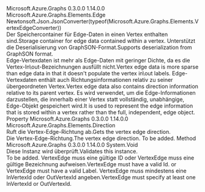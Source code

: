 <Type Name="VertexEdge" FullName="Microsoft.Azure.Graphs.Elements.VertexEdge">
  <TypeSignature Language="C#" Value="public sealed class VertexEdge : Microsoft.Azure.Graphs.Elements.Edge" />
  <TypeSignature Language="ILAsm" Value=".class public auto ansi sealed beforefieldinit VertexEdge extends Microsoft.Azure.Graphs.Elements.Edge" />
  <TypeSignature Language="DocId" Value="T:Microsoft.Azure.Graphs.Elements.VertexEdge" />
  <TypeSignature Language="VB.NET" Value="Public NotInheritable Class VertexEdge&#xA;Inherits Edge" />
  <TypeSignature Language="F#" Value="type VertexEdge = class&#xA;    inherit Edge" />
  <AssemblyInfo>
    <AssemblyName>Microsoft.Azure.Graphs</AssemblyName>
    <AssemblyVersion>0.3.0.0</AssemblyVersion>
    <AssemblyVersion>1.14.0.0</AssemblyVersion>
  </AssemblyInfo>
  <Base>
    <BaseTypeName>Microsoft.Azure.Graphs.Elements.Edge</BaseTypeName>
  </Base>
  <Interfaces />
  <Attributes>
    <Attribute>
      <AttributeName>Newtonsoft.Json.JsonConverter(typeof(Microsoft.Azure.Graphs.Elements.VertexEdgeConverter))</AttributeName>
    </Attribute>
  </Attributes>
  <Docs>
    <summary>
            <span data-ttu-id="8a9be-101">Der Speichercontainer für Edge-Daten in einen Vertex enthalten sind.</span><span class="sxs-lookup"><span data-stu-id="8a9be-101">Storage container for edge data contained within a vertex.</span></span>
            <span data-ttu-id="8a9be-102">Unterstützt die Deserialisierung von GraphSON-Format.</span><span class="sxs-lookup"><span data-stu-id="8a9be-102">Supports deserialization from GraphSON format.</span></span>
            </summary>
    <remarks>
            <span data-ttu-id="8a9be-103">Edge-Vertexdaten ist mehr als Edge-Daten mit geringer Dichte, da es die Vertex-In\out-Bezeichnungen ausfüllt nicht.</span><span class="sxs-lookup"><span data-stu-id="8a9be-103">Vertex edge data is more sparse than edge data in that it doesn't populate the vertex in\out labels.</span></span>
            <span data-ttu-id="8a9be-104">Edge-Vertexdaten enthält auch Richtungsinformationen relativ zu seiner übergeordneten Vertex.</span><span class="sxs-lookup"><span data-stu-id="8a9be-104">Vertex edge data also contains direction information relative to its parent vertex.</span></span>
            <span data-ttu-id="8a9be-105">Es wird verwendet, um die Edge-Informationen darzustellen, die innerhalb einer Vertex statt vollständig, unabhängige, Edge-Objekt gespeichert wird.</span><span class="sxs-lookup"><span data-stu-id="8a9be-105">It is used to represent the edge information that is stored within a vertex rather than the full, independent, edge object.</span></span>
            </remarks>
  </Docs>
  <Members>
    <Member MemberName="Direction">
      <MemberSignature Language="C#" Value="public Microsoft.Azure.Graphs.Elements.Direction Direction { get; }" />
      <MemberSignature Language="ILAsm" Value=".property instance valuetype Microsoft.Azure.Graphs.Elements.Direction Direction" />
      <MemberSignature Language="DocId" Value="P:Microsoft.Azure.Graphs.Elements.VertexEdge.Direction" />
      <MemberSignature Language="VB.NET" Value="Public ReadOnly Property Direction As Direction" />
      <MemberSignature Language="F#" Value="member this.Direction : Microsoft.Azure.Graphs.Elements.Direction" Usage="Microsoft.Azure.Graphs.Elements.VertexEdge.Direction" />
      <MemberType>Property</MemberType>
      <AssemblyInfo>
        <AssemblyName>Microsoft.Azure.Graphs</AssemblyName>
        <AssemblyVersion>0.3.0.0</AssemblyVersion>
        <AssemblyVersion>1.14.0.0</AssemblyVersion>
      </AssemblyInfo>
      <ReturnValue>
        <ReturnType>Microsoft.Azure.Graphs.Elements.Direction</ReturnType>
      </ReturnValue>
      <Docs>
        <summary>
            <span data-ttu-id="8a9be-106">Ruft die Vertex-Edge-Richtung ab.</span><span class="sxs-lookup"><span data-stu-id="8a9be-106">Gets the vertex edge direction.</span></span>
            </summary>
        <value>
            <span data-ttu-id="8a9be-107">Die Vertex-Edge-Richtung.</span><span class="sxs-lookup"><span data-stu-id="8a9be-107">The vertex edge direction.</span></span>
            </value>
        <remarks>To be added.</remarks>
      </Docs>
    </Member>
    <Member MemberName="Validate">
      <MemberSignature Language="C#" Value="public override void Validate ();" />
      <MemberSignature Language="ILAsm" Value=".method public hidebysig virtual instance void Validate() cil managed" />
      <MemberSignature Language="DocId" Value="M:Microsoft.Azure.Graphs.Elements.VertexEdge.Validate" />
      <MemberSignature Language="VB.NET" Value="Public Overrides Sub Validate ()" />
      <MemberSignature Language="F#" Value="override this.Validate : unit -&gt; unit" Usage="vertexEdge.Validate " />
      <MemberType>Method</MemberType>
      <AssemblyInfo>
        <AssemblyName>Microsoft.Azure.Graphs</AssemblyName>
        <AssemblyVersion>0.3.0.0</AssemblyVersion>
        <AssemblyVersion>1.14.0.0</AssemblyVersion>
      </AssemblyInfo>
      <ReturnValue>
        <ReturnType>System.Void</ReturnType>
      </ReturnValue>
      <Parameters />
      <Docs>
        <summary>
            <span data-ttu-id="8a9be-108">Diese Instanz wird überprüft.</span><span class="sxs-lookup"><span data-stu-id="8a9be-108">Validates this instance.</span></span>
            </summary>
        <remarks>To be added.</remarks>
        <exception cref="T:System.ArgumentNullException">
            <span data-ttu-id="8a9be-109">VertexEdge muss eine gültige ID oder VertexEdge muss eine gültige Bezeichnung aufweisen.</span><span class="sxs-lookup"><span data-stu-id="8a9be-109">VertexEdge must have a valid Id. or VertexEdge must have a valid Label.</span></span>
            </exception>
        <exception cref="T:System.ArgumentException"><span data-ttu-id="8a9be-110">VertexEdge muss mindestens eine InVertexId oder OutVertexId angeben.</span><span class="sxs-lookup"><span data-stu-id="8a9be-110">VertexEdge must specify at least one InVertexId or OutVertexId.</span></span></exception>
      </Docs>
    </Member>
  </Members>
</Type>